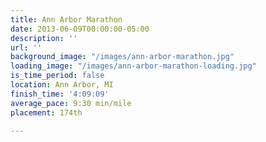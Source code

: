 ```yaml
---
title: Ann Arbor Marathon
date: 2013-06-09T00:00:00-05:00
description: ''
url: ''
background_image: "/images/ann-arbor-marathon.jpg"
loading_image: "/images/ann-arbor-marathon-loading.jpg"
is_time_period: false
location: Ann Arbor, MI
finish_time: '4:09:09'
average_pace: 9:30 min/mile
placement: 174th

---
```

